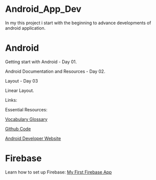 # Android_App_Dev
In my this project i start with the beginning to advance developments of android application.


# Android

Getting start with Android - Day 01.

Android Documentation and Resources - Day 02.

Layout - Day 03

  Linear Layout.


Links:

Essential Resources: 

[Vocabulary Glossary](https://developers.google.com/android/for-all/vocab-words/)

[Github Code](https://github.com/codepath/android_guides/wiki)

[Android Developer Website](https://developer.android.com/index.html)


# Firebase 
Learn how to set up Firebase:
[My First Firebase App](https://ammadshakoor.wordpress.com/2017/11/18/firebase-android/)
